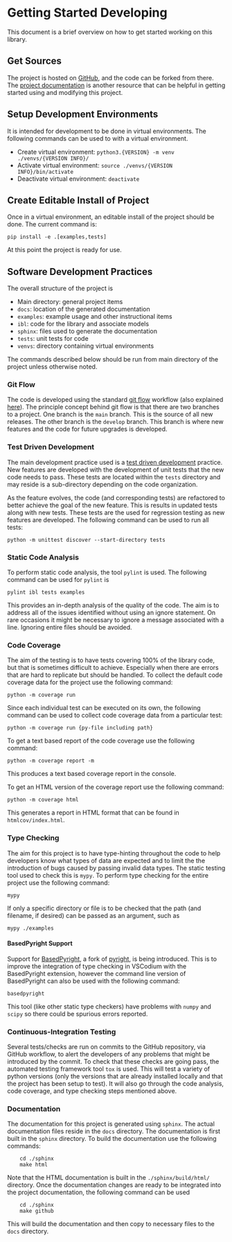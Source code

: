 # Getting Started Developing
This document is a brief overview on how to get started working on this library.

## Get Sources
The project is hosted on [GitHub](https://github.com/ddmarshall/IBL), and the code can be forked from there.
The [project documentation](https://ddmarshall.github.io/IBL/index.html) is another resource that can be helpful in getting started using and modifying this project.

## Setup Development Environments
It is intended for development to be done in virtual environments.
The following commands can be used to with a virtual environment.

  * Create virtual environment:  `python3.{VERSION} -m venv ./venvs/{VERSION INFO}/`
  * Activate virtual environment: `source ./venvs/{VERSION INFO}/bin/activate`
  * Deactivate virtual environment: `deactivate`

## Create Editable Install of Project
Once in a virtual environment, an editable install of the project should be done.
The current command is:
```
pip install -e .[examples,tests]
```

At this point the project is ready for use.

## Software Development Practices
The overall structure of the project is

  * Main directory: general project items
  * `docs`: location of the generated documentation
  * `examples`: example usage and other instructional items
  * `ibl`: code for the library and associate models
  * `sphinx`: files used to generate the documentation
  * `tests`: unit tests for code
  * `venvs`: directory containing virtual environments

The commands described below should be run from main directory of the project unless otherwise noted.

### Git Flow
The code is developed using the standard [git flow](https://nvie.com/posts/a-successful-git-branching-model/) workflow (also explained [here](https://jeffkreeftmeijer.com/git-flow/)).
The principle concept behind git flow is that there are two branches to a project.
One branch is the `main` branch.
This is the source of all new releases.
The other branch is the `develop` branch.
This branch is where new features and the code for future upgrades is developed.

### Test Driven Development
The main development practice used is a [test driven development](https://en.wikipedia.org/wiki/Test-driven_development) practice.
New features are developed with the development of unit tests that the new code needs to pass.
These tests are located within the `tests` directory and may reside is a sub-directory depending on the code organization.

As the feature evolves, the code (and corresponding tests) are refactored to better achieve the goal of the new feature.
This is results in updated tests along with new tests.
These tests are the used for regression testing as new features are developed.
The following command can be used to run all tests:
```
python -m unittest discover --start-directory tests
```

### Static Code Analysis
To perform static code analysis, the tool `pylint` is used.
The following command can be used for `pylint` is
```
pylint ibl tests examples
```

This provides an in-depth analysis of the quality of the code.
The aim is to address all of the issues identified without using an ignore statement.
On rare occasions it might be necessary to ignore a message associated with a line.
Ignoring entire files should be avoided.

### Code Coverage
The aim of the testing is to have tests covering 100% of the library code, but that is sometimes difficult to achieve.
Especially when there are errors that are hard to replicate but should be handled.
To collect the default code coverage data for the project use the following command:
```
python -m coverage run
```

Since each individual test can be executed on its own, the following command can be used to collect code coverage data from a particular test:
```
python -m coverage run {py-file including path}
```

To get a text based report of the code coverage use the following command:
```
python -m coverage report -m
```

This produces a text based coverage report in the console.

To get an HTML version of the coverage report use the following command:
```
python -m coverage html
```

This generates a report in HTML format that can be found in `htmlcov/index.html`.

### Type Checking
The aim for this project is to have type-hinting throughout the code to help developers know what types of data are expected and to limit the the introduction of bugs caused by passing invalid data types.
The static testing tool used to check this is `mypy`.
To perform type checking for the entire project use the following command:
```
mypy
```

If only a specific directory or file is to be checked that the path (and filename, if desired) can be passed as an argument, such as
```
mypy ./examples
```

#### BasedPyright Support
Support for [BasedPyright](https://docs.basedpyright.com/), a fork of [pyright](https://microsoft.github.io/pyright), is being introduced.
This is to improve the integration of type checking in VSCodium with the BasedPyright extension, however the command line version of BasedPyright can also be used with the following command:
```
basedpyright
```

This tool (like other static type checkers) have problems with `numpy` and `scipy` so there could be spurious errors reported.

### Continuous-Integration Testing
Several tests/checks are run on commits to the GitHub repository, via GitHub workflow, to alert the developers of any problems that might be introduced by the commit.
To check that these checks are going pass, the automated testing framework tool `tox` is used.
This will test a variety of python versions (only the versions that are already installed locally and that the project has been setup to test).
It will also go through the code analysis, code coverage, and type checking steps mentioned above.

### Documentation
The documentation for this project is generated using `sphinx`.
The actual documentation files reside in the `docs` directory.
The documentation is first built in the `sphinx` directory.
To build the documentation use the following commands:
```
    cd ./sphinx
    make html
```

Note that the HTML documentation is built in the `./sphinx/build/html/` directory.
Once the documentation changes are ready to be integrated into the project documentation, the following command can be used
```
    cd ./sphinx
    make github
```
This will build the documentation and then copy to necessary files to the `docs` directory.
